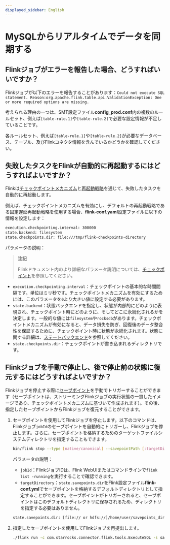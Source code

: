 ```yaml
---
displayed_sidebar: English
---
```


# MySQLからリアルタイムでデータを同期する

## Flinkジョブがエラーを報告した場合、どうすればいいですか？

Flinkジョブが以下のエラーを報告することがあります：`Could not execute SQL statement. Reason:org.apache.flink.table.api.ValidationException: One or more required options are missing.`

考えられる理由の一つは、SMT設定ファイル**config_prod.conf**内の複数のルールセット、例えば`[table-rule.1]`や`[table-rule.2]`で必要な設定情報が不足していることです。

各ルールセット、例えば`[table-rule.1]`や`[table-rule.2]`が必要なデータベース、テーブル、及びFlinkコネクタ情報を含んでいるかどうかを確認してください。

## 失敗したタスクをFlinkが自動的に再起動するにはどうすればよいですか？

Flinkは[チェックポイントメカニズム](https://nightlies.apache.org/flink/flink-docs-master/docs/dev/datastream/fault-tolerance/checkpointing/)と[再起動戦略](https://nightlies.apache.org/flink/flink-docs-release-1.15/docs/ops/state/task_failure_recovery/)を通じて、失敗したタスクを自動的に再起動します。

例えば、チェックポイントメカニズムを有効にし、デフォルトの再起動戦略である固定遅延再起動戦略を使用する場合、**flink-conf.yaml**設定ファイルに以下の情報を設定します：

```Bash
execution.checkpointing.interval: 300000
state.backend: filesystem
state.checkpoints.dir: file:///tmp/flink-checkpoints-directory
```

パラメータの説明：

> **注記**
>
> Flinkドキュメント内のより詳細なパラメータ説明については、[チェックポイント](https://nightlies.apache.org/flink/flink-docs-master/docs/dev/datastream/fault-tolerance/checkpointing/)を参照してください。

- `execution.checkpointing.interval`：チェックポイントの基本的な時間間隔です。単位はミリ秒です。チェックポイントメカニズムを有効にするためには、このパラメータを`0`より大きい値に設定する必要があります。
- `state.backend`：状態バックエンドを指定し、状態が内部的にどのように表現され、チェックポイント時にどのように、そしてどこに永続化されるかを決定します。一般的な値には`filesystem`や`rocksdb`があります。チェックポイントメカニズムが有効になると、データ損失を防ぎ、回復後のデータ整合性を保証するために、チェックポイント時に状態が永続化されます。状態に関する詳細は、[ステートバックエンド](https://nightlies.apache.org/flink/flink-docs-master/docs/ops/state/state_backends/)を参照してください。
- `state.checkpoints.dir`：チェックポイントが書き込まれるディレクトリです。

## Flinkジョブを手動で停止し、後で停止前の状態に復元するにはどうすればよいですか？

Flinkジョブを停止する際に[セーブポイント](https://nightlies.apache.org/flink/flink-docs-master/docs/ops/state/savepoints/)を手動でトリガーすることができます（セーブポイントは、ストリーミングFlinkジョブの実行状態の一貫したイメージであり、チェックポイントメカニズムに基づいて作成されます）。その後、指定したセーブポイントからFlinkジョブを復元することができます。

1. セーブポイントを使用してFlinkジョブを停止します。以下のコマンドは、Flinkジョブ`jobId`のセーブポイントを自動的にトリガーし、Flinkジョブを停止します。さらに、セーブポイントを格納するためのターゲットファイルシステムディレクトリを指定することもできます。

    ```Bash
    bin/flink stop --type [native/canonical] --savepointPath [:targetDirectory] :jobId
    ```

    パラメータの説明：

    - `jobId`：FlinkジョブIDは、Flink WebUIまたはコマンドラインで`flink list -running`を実行することで確認できます。
    - `targetDirectory`：`state.savepoints.dir`をFlink設定ファイル**flink-conf.yml**でセーブポイントを格納するデフォルトディレクトリとして指定することができます。セーブポイントがトリガーされると、セーブポイントはこのデフォルトディレクトリに保存されるため、ディレクトリを指定する必要はありません。

    ```Bash
    state.savepoints.dir: [file:// or hdfs://]/home/user/savepoints_dir
    ```

2. 指定したセーブポイントを使用してFlinkジョブを再提出します。

    ```Bash
    ./flink run -c com.starrocks.connector.flink.tools.ExecuteSQL -s savepoints_dir/savepoints-xxxxxxxx flink-connector-starrocks-xxxx.jar -f flink-create.all.sql 
    ```
